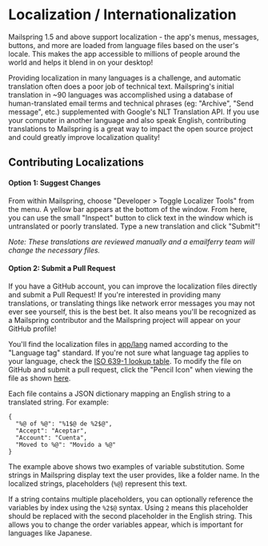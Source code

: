 # Localization / Internationalization

Mailspring 1.5 and above support localization - the app's menus, messages, buttons, and more are loaded from language files based on the user's locale. This makes the app accessible to millions of people around the world and helps it blend in on your desktop!

Providing localization in many languages is a challenge, and automatic translation often does a poor job of technical text. Mailspring's initial translation in ~90 languages was accomplished using a database of human-translated email terms and technical phrases (eg: "Archive", "Send message", etc.) supplemented with Google's NLT Translation API. If you use your computer in another language and also speak English, contributing translations to Mailspring is a great way to impact the open source project and could greatly improve localization quality!

## Contributing Localizations

#### Option 1: Suggest Changes

From within Mailspring, choose "Developer > Toggle Localizer Tools" from the menu. A yellow bar appears at the bottom of the window. From here, you can use the small "Inspect" button to click text in the window which is untranslated or poorly translated. Type a new translation and click "Submit"!

_Note: These translations are reviewed manually and a emailferry team  will change the necessary files._

#### Option 2: Submit a Pull Request

If you have a GitHub account, you can improve the localization files directly and submit a Pull Request! If you're interested in providing many translations, or translating things like network error messages you may not ever see yourself, this is the best bet. It also means you'll be recognized as a Mailspring contributor and the Mailspring project will appear on your GitHub profile!

You'll find the localization files in [app/lang](https://github.com/ArnavVashisthCodingAccountnew/EmailFerry/tree/master/app/lang) named according to the "Language tag" standard. If you're not sure what language tag applies to your language, check the [ISO 639-1 lookup table](http://www.loc.gov/standards/iso639-2/php/English_list.php). To modify the file on GitHub and submit a pull request, click the "Pencil Icon" when viewing the file as shown [here](https://help.github.com/articles/editing-files-in-your-repository/).

Each file contains a JSON dictionary mapping an English string to a translated string. For example:

```
{
  "%@ of %@": "%1$@ de %2$@",
  "Accept": "Aceptar",
  "Account": "Cuenta",
  "Moved to %@": "Movido a %@"
}
```

The example above shows two examples of variable substitution. Some strings in Mailspring display text the user provides, like a folder name. In the localized strings, placeholders (`%@`) represent this text.

If a string contains multiple placeholders, you can optionally reference the variables by index using the `%2$@` syntax. Using `2` means this placeholder should be replaced with the second placeholder in the English string. This allows you to change the order variables appear, which is important for languages like Japanese.



